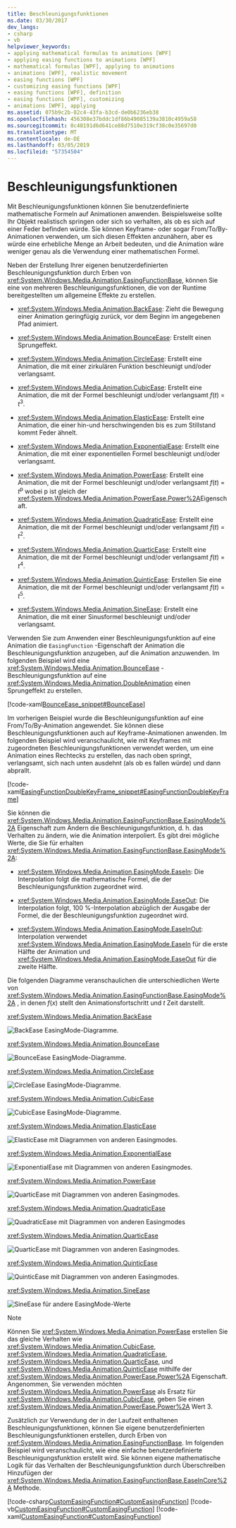 ```yaml
---
title: Beschleunigungsfunktionen
ms.date: 03/30/2017
dev_langs:
- csharp
- vb
helpviewer_keywords:
- applying mathematical formulas to animations [WPF]
- applying easing functions to animations [WPF]
- mathematical formulas [WPF], applying to animations
- animations [WPF], realistic movement
- easing functions [WPF]
- customizing easing functions [WPF]
- easing functions [WPF], definition
- easing functions [WPF], customizing
- animations [WPF], applying
ms.assetid: 075b9c2b-82c4-43fa-b3cd-de0b6236eb38
ms.openlocfilehash: 456308e37bddc1df86b49085139a3810c4959a58
ms.sourcegitcommit: 0c48191d6d641ce88d7510e319cf38c0e35697d0
ms.translationtype: MT
ms.contentlocale: de-DE
ms.lasthandoff: 03/05/2019
ms.locfileid: "57354504"
---
```

# <a name="easing-functions"></a>Beschleunigungsfunktionen
Mit Beschleunigungsfunktionen können Sie benutzerdefinierte mathematische Formeln auf Animationen anwenden. Beispielsweise sollte Ihr Objekt realistisch springen oder sich so verhalten, als ob es sich auf einer Feder befinden würde. Sie können Keyframe- oder sogar From/To/By-Animationen verwenden, um sich diesen Effekten anzunähern, aber es würde eine erhebliche Menge an Arbeit bedeuten, und die Animation wäre weniger genau als die Verwendung einer mathematischen Formel.  
  
 Neben der Erstellung Ihrer eigenen benutzerdefinierten Beschleunigungsfunktion durch Erben von <xref:System.Windows.Media.Animation.EasingFunctionBase>, können Sie eine von mehreren Beschleunigungsfunktionen, die von der Runtime bereitgestellten um allgemeine Effekte zu erstellen.  
  
-   <xref:System.Windows.Media.Animation.BackEase>: Zieht die Bewegung einer Animation geringfügig zurück, vor dem Beginn im angegebenen Pfad animiert.  
  
-   <xref:System.Windows.Media.Animation.BounceEase>: Erstellt einen Sprungeffekt.  
  
-   <xref:System.Windows.Media.Animation.CircleEase>: Erstellt eine Animation, die mit einer zirkulären Funktion beschleunigt und/oder verlangsamt.  
  
-   <xref:System.Windows.Media.Animation.CubicEase>: Erstellt eine Animation, die mit der Formel beschleunigt und/oder verlangsamt *f*(*t*) = *t*<sup>3</sup>.  
  
-   <xref:System.Windows.Media.Animation.ElasticEase>: Erstellt eine Animation, die einer hin-und herschwingenden bis es zum Stillstand kommt Feder ähnelt.  
  
-   <xref:System.Windows.Media.Animation.ExponentialEase>: Erstellt eine Animation, die mit einer exponentiellen Formel beschleunigt und/oder verlangsamt.  
  
-   <xref:System.Windows.Media.Animation.PowerEase>: Erstellt eine Animation, die mit der Formel beschleunigt und/oder verlangsamt *f*(*t*) = *t*<sup>p</sup> wobei p ist gleich der <xref:System.Windows.Media.Animation.PowerEase.Power%2A>Eigenschaft.  
  
-   <xref:System.Windows.Media.Animation.QuadraticEase>: Erstellt eine Animation, die mit der Formel beschleunigt und/oder verlangsamt *f*(*t*) = *t*<sup>2</sup>.  
  
-   <xref:System.Windows.Media.Animation.QuarticEase>: Erstellt eine Animation, die mit der Formel beschleunigt und/oder verlangsamt *f*(*t*) = *t*<sup>4</sup>.  
  
-   <xref:System.Windows.Media.Animation.QuinticEase>: Erstellen Sie eine Animation, die mit der Formel beschleunigt und/oder verlangsamt *f*(*t*) = *t*<sup>5</sup>.  
  
-   <xref:System.Windows.Media.Animation.SineEase>: Erstellt eine Animation, die mit einer Sinusformel beschleunigt und/oder verlangsamt.  
  
 Verwenden Sie zum Anwenden einer Beschleunigungsfunktion auf eine Animation die `EasingFunction` -Eigenschaft der Animation die Beschleunigungsfunktion anzugeben, auf die Animation anzuwenden. Im folgenden Beispiel wird eine <xref:System.Windows.Media.Animation.BounceEase> -Beschleunigungsfunktion auf eine <xref:System.Windows.Media.Animation.DoubleAnimation> einen Sprungeffekt zu erstellen.  
  
 [!code-xaml[BounceEase_snippet#BounceEase](~/samples/snippets/csharp/VS_Snippets_Wpf/bounceease_snippet/CS/window1.xaml#bounceease)]  
  
 Im vorherigen Beispiel wurde die Beschleunigungsfunktion auf eine From/To/By-Animation angewendet. Sie können diese Beschleunigungsfunktionen auch auf Keyframe-Animationen anwenden. Im folgenden Beispiel wird veranschaulicht, wie mit Keyframes mit zugeordneten Beschleunigungsfunktionen verwendet werden, um eine Animation eines Rechtecks zu erstellen, das nach oben springt, verlangsamt, sich nach unten ausdehnt (als ob es fallen würde) und dann abprallt.  
  
 [!code-xaml[EasingFunctionDoubleKeyFrame_snippet#EasingFunctionDoubleKeyFrame](~/samples/snippets/csharp/VS_Snippets_Wpf/easingfunctiondoublekeyframe_snippet/CS/window1.xaml#easingfunctiondoublekeyframe)]  
  
 Sie können die <xref:System.Windows.Media.Animation.EasingFunctionBase.EasingMode%2A> Eigenschaft zum Ändern die Beschleunigungsfunktion, d. h. das Verhalten zu ändern, wie die Animation interpoliert. Es gibt drei mögliche Werte, die Sie für erhalten <xref:System.Windows.Media.Animation.EasingFunctionBase.EasingMode%2A>:  
  
-   <xref:System.Windows.Media.Animation.EasingMode.EaseIn>: Die Interpolation folgt die mathematische Formel, die der Beschleunigungsfunktion zugeordnet wird.  
  
-   <xref:System.Windows.Media.Animation.EasingMode.EaseOut>: Die Interpolation folgt, 100 %-Interpolation abzüglich der Ausgabe der Formel, die der Beschleunigungsfunktion zugeordnet wird.  
  
-   <xref:System.Windows.Media.Animation.EasingMode.EaseInOut>: Interpolation verwendet <xref:System.Windows.Media.Animation.EasingMode.EaseIn> für die erste Hälfte der Animation und <xref:System.Windows.Media.Animation.EasingMode.EaseOut> für die zweite Hälfte.  
  
 Die folgenden Diagramme veranschaulichen die unterschiedlichen Werte von <xref:System.Windows.Media.Animation.EasingFunctionBase.EasingMode%2A> , in denen *f*(*x*) stellt den Animationsfortschritt und *t* Zeit darstellt.  
  
 <xref:System.Windows.Media.Animation.BackEase>  
  
 ![BackEase EasingMode-Diagramme.](./media/backease-graph.png "BackEase_Graph")  
  
 <xref:System.Windows.Media.Animation.BounceEase>  
  
 ![BounceEase EasingMode-Diagramme.](./media/bounceease-graph.png "BounceEase_Graph")  
  
 <xref:System.Windows.Media.Animation.CircleEase>  
  
 ![CircleEase EasingMode-Diagramme.](./media/circleease-graph.png "CircleEase_Graph")  
  
 <xref:System.Windows.Media.Animation.CubicEase>  
  
 ![CubicEase EasingMode-Diagramme.](./media/cubicease-graph.png "CubicEase_Graph")  
  
 <xref:System.Windows.Media.Animation.ElasticEase>  
  
 ![ElasticEase mit Diagrammen von anderen Easingmodes.](./media/elasticease-graph.png "ElasticEase_Graph")  
  
 <xref:System.Windows.Media.Animation.ExponentialEase>  
  
 ![ExponentialEase mit Diagrammen von anderen Easingmodes.](./media/exponentialease-graph.png "ExponentialEase_Graph")  
  
 <xref:System.Windows.Media.Animation.PowerEase>  
  
 ![QuarticEase mit Diagrammen von anderen Easingmodes.](./media/quarticease-graph.png "QuarticEase_Graph")  
  
 <xref:System.Windows.Media.Animation.QuadraticEase>  
  
 ![QuadraticEase mit Diagrammen von anderen Easingmodes](./media/quadraticease-graph.png "QuadraticEase_Graph")  
  
 <xref:System.Windows.Media.Animation.QuarticEase>  
  
 ![QuarticEase mit Diagrammen von anderen Easingmodes.](./media/quarticease-graph.png "QuarticEase_Graph")  
  
 <xref:System.Windows.Media.Animation.QuinticEase>  
  
 ![QuinticEase mit Diagrammen von anderen Easingmodes.](./media/quinticease-graph.png "QuinticEase_Graph")  
  
 <xref:System.Windows.Media.Animation.SineEase>  
  
 ![SineEase für andere EasingMode-Werte](./media/sineease-graph.png "SineEase_Graph")  
  
> [!NOTE]
>  Können Sie <xref:System.Windows.Media.Animation.PowerEase> erstellen Sie das gleiche Verhalten wie <xref:System.Windows.Media.Animation.CubicEase>, <xref:System.Windows.Media.Animation.QuadraticEase>, <xref:System.Windows.Media.Animation.QuarticEase>, und <xref:System.Windows.Media.Animation.QuinticEase> mithilfe der <xref:System.Windows.Media.Animation.PowerEase.Power%2A> Eigenschaft. Angenommen, Sie verwenden möchten <xref:System.Windows.Media.Animation.PowerEase> als Ersatz für <xref:System.Windows.Media.Animation.CubicEase>, geben Sie einen <xref:System.Windows.Media.Animation.PowerEase.Power%2A> Wert 3.  
  
 Zusätzlich zur Verwendung der in der Laufzeit enthaltenen Beschleunigungsfunktionen, können Sie eigene benutzerdefinierten Beschleunigungsfunktionen erstellen, durch Erben von <xref:System.Windows.Media.Animation.EasingFunctionBase>. Im folgenden Beispiel wird veranschaulicht, wie eine einfache benutzerdefinierte Beschleunigungsfunktion erstellt wird. Sie können eigene mathematische Logik für das Verhalten der Beschleunigungsfunktion durch Überschreiben Hinzufügen der <xref:System.Windows.Media.Animation.EasingFunctionBase.EaseInCore%2A> Methode.   
  
 [!code-csharp[CustomEasingFunction#CustomEasingFunction](~/samples/snippets/csharp/VS_Snippets_Wpf/customeasingfunction/csharp/customlog10easingfunction.cs#customeasingfunction)]
 [!code-vb[CustomEasingFunction#CustomEasingFunction](~/samples/snippets/visualbasic/VS_Snippets_Wpf/customeasingfunction/visualbasic/customlog10easingfunction.vb#customeasingfunction)]
 [!code-xaml[CustomEasingFunction#CustomEasingFunction](~/samples/snippets/csharp/VS_Snippets_Wpf/customeasingfunction/csharp/window1.xaml#customeasingfunction)]
